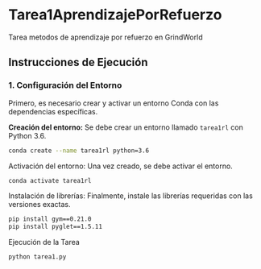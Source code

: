 # Tarea1AprendizajePorRefuerzo
Tarea metodos de aprendizaje por refuerzo en GrindWorld

## Instrucciones de Ejecución

### 1. Configuración del Entorno
Primero, es necesario crear y activar un entorno Conda con las dependencias específicas.

**Creación del entorno:**
Se debe crear un entorno llamado `tarea1rl` con Python 3.6.
```bash
conda create --name tarea1rl python=3.6
```
Activación del entorno: Una vez creado, se debe activar el entorno.
```bash
conda activate tarea1rl
```
Instalación de librerías: Finalmente, instale las librerías requeridas con las versiones exactas.
```bash
pip install gym==0.21.0
pip install pyglet==1.5.11
```
Ejecución de la Tarea
```bash
python tarea1.py
```
